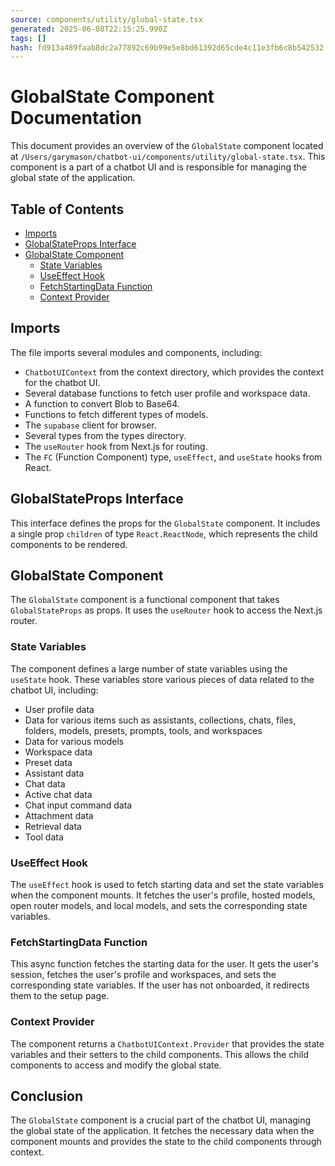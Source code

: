 ```yaml
---
source: components/utility/global-state.tsx
generated: 2025-06-08T22:15:25.990Z
tags: []
hash: fd913a489faab8dc2a77892c69b99e5e8bd61392d65cde4c11e3fb6c8b542532
---
```


# GlobalState Component Documentation

This document provides an overview of the `GlobalState` component located at `/Users/garymason/chatbot-ui/components/utility/global-state.tsx`. This component is a part of a chatbot UI and is responsible for managing the global state of the application.

## Table of Contents

- [Imports](#imports)
- [GlobalStateProps Interface](#globalstateprops-interface)
- [GlobalState Component](#globalstate-component)
  - [State Variables](#state-variables)
  - [UseEffect Hook](#useeffect-hook)
  - [FetchStartingData Function](#fetchstartingdata-function)
  - [Context Provider](#context-provider)

## Imports

The file imports several modules and components, including:

- `ChatbotUIContext` from the context directory, which provides the context for the chatbot UI.
- Several database functions to fetch user profile and workspace data.
- A function to convert Blob to Base64.
- Functions to fetch different types of models.
- The `supabase` client for browser.
- Several types from the types directory.
- The `useRouter` hook from Next.js for routing.
- The `FC` (Function Component) type, `useEffect`, and `useState` hooks from React.

## GlobalStateProps Interface

This interface defines the props for the `GlobalState` component. It includes a single prop `children` of type `React.ReactNode`, which represents the child components to be rendered.

## GlobalState Component

The `GlobalState` component is a functional component that takes `GlobalStateProps` as props. It uses the `useRouter` hook to access the Next.js router.

### State Variables

The component defines a large number of state variables using the `useState` hook. These variables store various pieces of data related to the chatbot UI, including:

- User profile data
- Data for various items such as assistants, collections, chats, files, folders, models, presets, prompts, tools, and workspaces
- Data for various models
- Workspace data
- Preset data
- Assistant data
- Chat data
- Active chat data
- Chat input command data
- Attachment data
- Retrieval data
- Tool data

### UseEffect Hook

The `useEffect` hook is used to fetch starting data and set the state variables when the component mounts. It fetches the user's profile, hosted models, open router models, and local models, and sets the corresponding state variables.

### FetchStartingData Function

This async function fetches the starting data for the user. It gets the user's session, fetches the user's profile and workspaces, and sets the corresponding state variables. If the user has not onboarded, it redirects them to the setup page.

### Context Provider

The component returns a `ChatbotUIContext.Provider` that provides the state variables and their setters to the child components. This allows the child components to access and modify the global state.

## Conclusion

The `GlobalState` component is a crucial part of the chatbot UI, managing the global state of the application. It fetches the necessary data when the component mounts and provides the state to the child components through context.